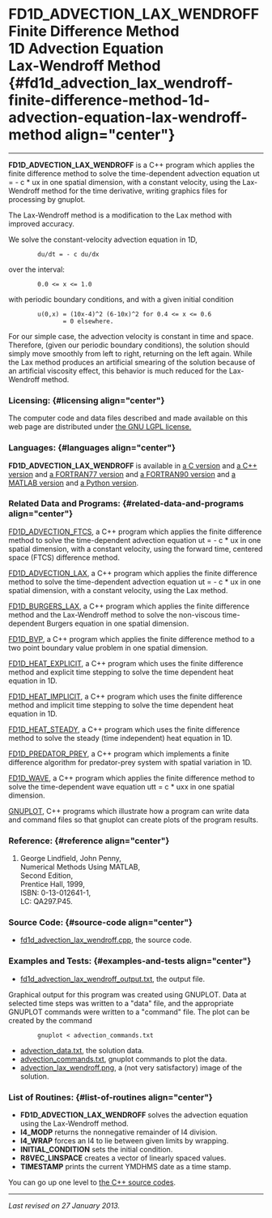 FD1D\_ADVECTION\_LAX\_WENDROFF\
Finite Difference Method\
1D Advection Equation\
Lax-Wendroff Method {#fd1d_advection_lax_wendroff-finite-difference-method-1d-advection-equation-lax-wendroff-method align="center"}
===============================

------------------------------------------------------------------------

**FD1D\_ADVECTION\_LAX\_WENDROFF** is a C++ program which applies the
finite difference method to solve the time-dependent advection equation
ut = - c \* ux in one spatial dimension, with a constant velocity, using
the Lax-Wendroff method for the time derivative, writing graphics files
for processing by gnuplot.

The Lax-Wendroff method is a modification to the Lax method with
improved accuracy.

We solve the constant-velocity advection equation in 1D,

            du/dt = - c du/dx
          

over the interval:

            0.0 <= x <= 1.0
          

with periodic boundary conditions, and with a given initial condition

            u(0,x) = (10x-4)^2 (6-10x)^2 for 0.4 <= x <= 0.6
                   = 0 elsewhere.
          

For our simple case, the advection velocity is constant in time and
space. Therefore, (given our periodic boundary conditions), the solution
should simply move smoothly from left to right, returning on the left
again. While the Lax method produces an artificial smearing of the
solution because of an artificial viscosity effect, this behavior is
much reduced for the Lax-Wendroff method.

### Licensing: {#licensing align="center"}

The computer code and data files described and made available on this
web page are distributed under [the GNU LGPL
license.](../../txt/gnu_lgpl.txt)

### Languages: {#languages align="center"}

**FD1D\_ADVECTION\_LAX\_WENDROFF** is available in [a C
version](../../c_src/fd1d_advection_lax_wendroff/fd1d_advection_lax_wendroff.html)
and [a C++
version](../../cpp_src/fd1d_advection_lax_wendroff/fd1d_advection_lax_wendroff.html)
and [a FORTRAN77
version](../../f77_src/fd1d_advection_lax_wendroff/fd1d_advection_lax_wendroff.html)
and [a FORTRAN90
version](../../f_src/fd1d_advection_lax_wendroff/fd1d_advection_lax_wendroff.html)
and [a MATLAB
version](../../m_src/fd1d_advection_lax_wendroff/fd1d_advection_lax_wendroff.html)
and [a Python
version](../../py_src/fd1d_advection_lax_wendroff/fd1d_advection_lax_wendroff.html).

### Related Data and Programs: {#related-data-and-programs align="center"}

[FD1D\_ADVECTION\_FTCS](../../cpp_src/fd1d_advection_ftcs/fd1d_advection_ftcs.html),
a C++ program which applies the finite difference method to solve the
time-dependent advection equation ut = - c \* ux in one spatial
dimension, with a constant velocity, using the forward time, centered
space (FTCS) difference method.

[FD1D\_ADVECTION\_LAX](../../cpp_src/fd1d_advection_lax/fd1d_advection_lax.html),
a C++ program which applies the finite difference method to solve the
time-dependent advection equation ut = - c \* ux in one spatial
dimension, with a constant velocity, using the Lax method.

[FD1D\_BURGERS\_LAX](../../cpp_src/fd1d_burgers_lax/fd1d_burgers_lax.html),
a C++ program which applies the finite difference method and the
Lax-Wendroff method to solve the non-viscous time-dependent Burgers
equation in one spatial dimension.

[FD1D\_BVP](../../cpp_src/fd1d_bvp/fd1d_bvp.html), a C++ program which
applies the finite difference method to a two point boundary value
problem in one spatial dimension.

[FD1D\_HEAT\_EXPLICIT](../../cpp_src/fd1d_heat_explicit/fd1d_heat_explicit.html),
a C++ program which uses the finite difference method and explicit time
stepping to solve the time dependent heat equation in 1D.

[FD1D\_HEAT\_IMPLICIT](../../cpp_src/fd1d_heat_implicit/fd1d_heat_implicit.html),
a C++ program which uses the finite difference method and implicit time
stepping to solve the time dependent heat equation in 1D.

[FD1D\_HEAT\_STEADY](../../cpp_src/fd1d_heat_steady/fd1d_heat_steady.html),
a C++ program which uses the finite difference method to solve the
steady (time independent) heat equation in 1D.

[FD1D\_PREDATOR\_PREY](../../cpp_src/fd1d_predator_prey/fd1d_predator_prey.html),
a C++ program which implements a finite difference algorithm for
predator-prey system with spatial variation in 1D.

[FD1D\_WAVE](../../cpp_src/fd1d_wave/fd1d_wave.html), a C++ program
which applies the finite difference method to solve the time-dependent
wave equation utt = c \* uxx in one spatial dimension.

[GNUPLOT](../../cpp_src/gnuplot/gnuplot.html), C++ programs which
illustrate how a program can write data and command files so that
gnuplot can create plots of the program results.

### Reference: {#reference align="center"}

1.  George Lindfield, John Penny,\
    Numerical Methods Using MATLAB,\
    Second Edition,\
    Prentice Hall, 1999,\
    ISBN: 0-13-012641-1,\
    LC: QA297.P45.

### Source Code: {#source-code align="center"}

-   [fd1d\_advection\_lax\_wendroff.cpp](fd1d_advection_lax_wendroff.cpp),
    the source code.

### Examples and Tests: {#examples-and-tests align="center"}

-   [fd1d\_advection\_lax\_wendroff\_output.txt](fd1d_advection_lax_wendroff_output.txt),
    the output file.

Graphical output for this program was created using GNUPLOT. Data at
selected time steps was written to a "data" file, and the appropriate
GNUPLOT commands were written to a "command" file. The plot can be
created by the command

            gnuplot < advection_commands.txt
          

-   [advection\_data.txt](advection_data.txt), the solution data.
-   [advection\_commands.txt](advection_commands.txt), gnuplot commands
    to plot the data.
-   [advection\_lax\_wendroff.png](advection_lax_wendroff.png), a (not
    very satisfactory) image of the solution.

### List of Routines: {#list-of-routines align="center"}

-   **FD1D\_ADVECTION\_LAX\_WENDROFF** solves the advection equation
    using the Lax-Wendroff method.
-   **I4\_MODP** returns the nonnegative remainder of I4 division.
-   **I4\_WRAP** forces an I4 to lie between given limits by wrapping.
-   **INITIAL\_CONDITION** sets the initial condition.
-   **R8VEC\_LINSPACE** creates a vector of linearly spaced values.
-   **TIMESTAMP** prints the current YMDHMS date as a time stamp.

You can go up one level to [the C++ source codes](../cpp_src.html).

------------------------------------------------------------------------

*Last revised on 27 January 2013.*
